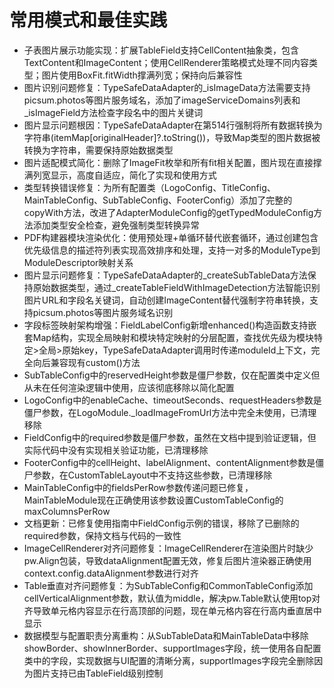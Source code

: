 # 常用模式和最佳实践

- 子表图片展示功能实现：扩展TableField支持CellContent抽象类，包含TextContent和ImageContent；使用CellRenderer策略模式处理不同内容类型；图片使用BoxFit.fitWidth撑满列宽；保持向后兼容性
- 图片识别问题修复：TypeSafeDataAdapter的_isImageData方法需要支持picsum.photos等图片服务域名，添加了imageServiceDomains列表和_isImageField方法检查字段名中的图片关键词
- 图片显示问题根因：TypeSafeDataAdapter在第514行强制将所有数据转换为字符串(itemMap[originalHeader]?.toString())，导致Map类型的图片数据被转换为字符串，需要保持原始数据类型
- 图片适配模式简化：删除了ImageFit枚举和所有fit相关配置，图片现在直接撑满列宽显示，高度自适应，简化了实现和使用方式
- 类型转换错误修复：为所有配置类（LogoConfig、TitleConfig、MainTableConfig、SubTableConfig、FooterConfig）添加了完整的copyWith方法，改进了AdapterModuleConfig的getTypedModuleConfig方法添加类型安全检查，避免强制类型转换异常
- PDF构建器模块渲染优化：使用预处理+单循环替代嵌套循环，通过创建包含优先级信息的描述符列表实现高效排序和处理，支持一对多的ModuleType到ModuleDescriptor映射关系
- 图片显示问题修复：TypeSafeDataAdapter的_createSubTableData方法保持原始数据类型，通过_createTableFieldWithImageDetection方法智能识别图片URL和字段名关键词，自动创建ImageContent替代强制字符串转换，支持picsum.photos等图片服务域名识别
- 字段标签映射架构增强：FieldLabelConfig新增enhanced()构造函数支持嵌套Map结构，实现全局映射和模块特定映射的分层配置，查找优先级为模块特定>全局>原始key，TypeSafeDataAdapter调用时传递moduleId上下文，完全向后兼容现有custom()方法
- SubTableConfig中的reservedHeight参数是僵尸参数，仅在配置类中定义但从未在任何渲染逻辑中使用，应该彻底移除以简化配置
- LogoConfig中的enableCache、timeoutSeconds、requestHeaders参数是僵尸参数，在LogoModule._loadImageFromUrl方法中完全未使用，已清理移除
- FieldConfig中的required参数是僵尸参数，虽然在文档中提到验证逻辑，但实际代码中没有实现相关验证功能，已清理移除
- FooterConfig中的cellHeight、labelAlignment、contentAlignment参数是僵尸参数，在CustomTableLayout中不支持这些参数，已清理移除
- MainTableConfig中的fieldsPerRow参数传递问题已修复，MainTableModule现在正确使用该参数设置CustomTableConfig的maxColumnsPerRow
- 文档更新：已修复使用指南中FieldConfig示例的错误，移除了已删除的required参数，保持文档与代码的一致性
- ImageCellRenderer对齐问题修复：ImageCellRenderer在渲染图片时缺少pw.Align包装，导致dataAlignment配置无效，修复后图片渲染器正确使用context.config.dataAlignment参数进行对齐
- Table垂直对齐问题修复：为SubTableConfig和CommonTableConfig添加cellVerticalAlignment参数，默认值为middle，解决pw.Table默认使用top对齐导致单元格内容显示在行高顶部的问题，现在单元格内容在行高内垂直居中显示
- 数据模型与配置职责分离重构：从SubTableData和MainTableData中移除showBorder、showInnerBorder、supportImages字段，统一使用各自配置类中的字段，实现数据与UI配置的清晰分离，supportImages字段完全删除因为图片支持已由TableField级别控制
